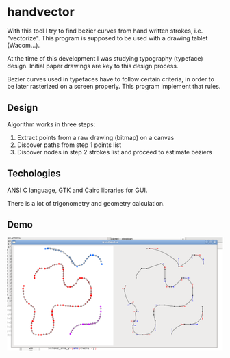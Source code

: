 # handvector

With this tool I try to find bezier curves from hand written strokes, i.e. "vectorize".
This program is supposed to be used with a drawing tablet (Wacom...).

At the time of this development I was studying typography (typeface) design. Initial paper drawings are key to this design process.

Bezier curves used in typefaces have to follow certain criteria, in order to be later rasterized on a screen properly.
This program implement that rules.

## Design

Algorithm works in three steps:
1. Extract points from a raw drawing (bitmap) on a canvas
2. Discover paths from step 1 points list
3. Discover nodes in step 2 strokes list and proceed to estimate beziers

## Techologies

ANSI C language, GTK and Cairo libraries for GUI.

There is a lot of trigonometry and geometry calculation.

## Demo

![Screen capture showing interface 1](screenshots/Screenshot-0.png)
